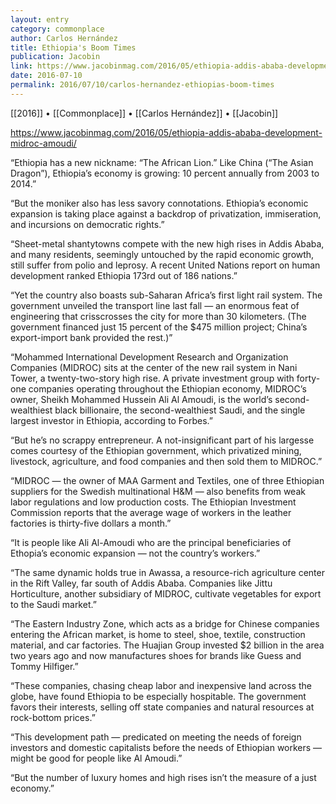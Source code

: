 ```yaml
---
layout: entry
category: commonplace
author: Carlos Hernández
title: Ethiopia's Boom Times
publication: Jacobin
link: https://www.jacobinmag.com/2016/05/ethiopia-addis-ababa-development-midroc-amoudi/
date: 2016-07-10
permalink: 2016/07/10/carlos-hernandez-ethiopias-boom-times
---
```


[[2016]] • [[Commonplace]] • [[Carlos Hernández]] • [[Jacobin]]

https://www.jacobinmag.com/2016/05/ethiopia-addis-ababa-development-midroc-amoudi/

“Ethiopia has a new nickname: “The African Lion.” Like China (“The Asian Dragon”), Ethiopia’s economy is growing: 10 percent annually from 2003 to 2014.”

“But the moniker also has less savory connotations. Ethiopia’s economic expansion is taking place against a backdrop of privatization, immiseration, and incursions on democratic rights.”

“Sheet-metal shantytowns compete with the new high rises in Addis Ababa, and many residents, seemingly untouched by the rapid economic growth, still suffer from polio and leprosy. A recent United Nations report on human development ranked Ethiopia 173rd out of 186 nations.”

“Yet the country also boasts sub-Saharan Africa’s first light rail system. The government unveiled the transport line last fall — an enormous feat of engineering that crisscrosses the city for more than 30 kilometers. (The government financed just 15 percent of the $475 million project; China’s export-import bank provided the rest.)”

“Mohammed International Development Research and Organization Companies (MIDROC) sits at the center of the new rail system in Nani Tower, a twenty-two-story high rise. A private investment group with forty-one companies operating throughout the Ethiopian economy, MIDROC’s owner, Sheikh Mohammed Hussein Ali Al Amoudi, is the world’s second-wealthiest black billionaire, the second-wealthiest Saudi, and the single largest investor in Ethiopia, according to Forbes.”

“But he’s no scrappy entrepreneur. A not-insignificant part of his largesse comes courtesy of the Ethiopian government, which privatized mining, livestock, agriculture, and food companies and then sold them to MIDROC.”

“MIDROC — the owner of MAA Garment and Textiles, one of three Ethiopian suppliers for the Swedish multinational H&M — also benefits from weak labor regulations and low production costs. The Ethiopian Investment Commission reports that the average wage of workers in the leather factories is thirty-five dollars a month.”

“It is people like Ali Al-Amoudi who are the principal beneficiaries of Ethopia’s economic expansion — not the country’s workers.”

“The same dynamic holds true in Awassa, a resource-rich agriculture center in the Rift Valley, far south of Addis Ababa. Companies like Jittu Horticulture, another subsidiary of MIDROC, cultivate vegetables for export to the Saudi market.”

“The Eastern Industry Zone, which acts as a bridge for Chinese companies entering the African market, is home to steel, shoe, textile, construction material, and car factories. The Huajian Group invested $2 billion in the area two years ago and now manufactures shoes for brands like Guess and Tommy Hilfiger.”

“These companies, chasing cheap labor and inexpensive land across the globe, have found Ethiopia to be especially hospitable. The government favors their interests, selling off state companies and natural resources at rock-bottom prices.”

“This development path — predicated on meeting the needs of foreign investors and domestic capitalists before the needs of Ethiopian workers — might be good for people like Al Amoudi.”

“But the number of luxury homes and high rises isn’t the measure of a just economy.”

